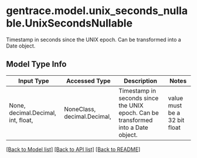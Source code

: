 # gentrace.model.unix_seconds_nullable.UnixSecondsNullable

Timestamp in seconds since the UNIX epoch. Can be transformed into a Date object.

## Model Type Info
Input Type | Accessed Type | Description | Notes
------------ | ------------- | ------------- | -------------
None, decimal.Decimal, int, float,  | NoneClass, decimal.Decimal,  | Timestamp in seconds since the UNIX epoch. Can be transformed into a Date object. | value must be a 32 bit float

[[Back to Model list]](../../README.md#documentation-for-models) [[Back to API list]](../../README.md#documentation-for-api-endpoints) [[Back to README]](../../README.md)

